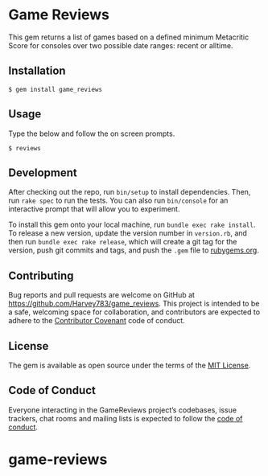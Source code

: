 # Game Reviews

This gem returns a list of games based on a defined minimum Metacritic Score for consoles over two possible date ranges: recent or alltime.

## Installation

    $ gem install game_reviews

## Usage

Type the below and follow the on screen prompts.

    $ reviews

## Development

After checking out the repo, run `bin/setup` to install dependencies. Then, run `rake spec` to run the tests. You can also run `bin/console` for an interactive prompt that will allow you to experiment.

To install this gem onto your local machine, run `bundle exec rake install`. To release a new version, update the version number in `version.rb`, and then run `bundle exec rake release`, which will create a git tag for the version, push git commits and tags, and push the `.gem` file to [rubygems.org](https://rubygems.org).

## Contributing

Bug reports and pull requests are welcome on GitHub at https://github.com/Harvey783/game_reviews. This project is intended to be a safe, welcoming space for collaboration, and contributors are expected to adhere to the [Contributor Covenant](http://contributor-covenant.org) code of conduct.

## License

The gem is available as open source under the terms of the [MIT License](https://opensource.org/licenses/MIT).

## Code of Conduct

Everyone interacting in the GameReviews project’s codebases, issue trackers, chat rooms and mailing lists is expected to follow the [code of conduct](https://github.com/[USERNAME]/game_reviews/blob/master/CODE_OF_CONDUCT.md).
# game-reviews
